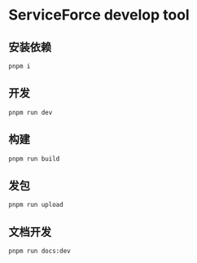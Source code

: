 # ServiceForce develop tool

## 安装依赖

```
pnpm i
```

## 开发

```
pnpm run dev
```

## 构建

```
pnpm run build
```

## 发包

```
pnpm run upload
```

## 文档开发

```
pnpm run docs:dev
```
